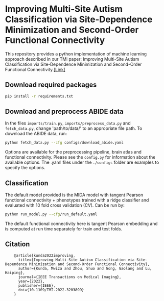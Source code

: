 # Improving Multi-Site Autism Classification via Site-Dependence Minimization and Second-Order Functional Connectivity

This repository provides a python implementation of machine learning approach described in our TMI paper: Improving Multi-Site Autism Classification via Site-Dependence Minimization and Second-Order Functional Connectivity.[[Link]](https://ieeexplore.ieee.org/document/9874890)


## Download required packages

```bash
pip install -r requirements.txt
```

## Download and preprocess ABIDE data

In the files ``imports/train.py``, ``imports/preprocess_data.py`` and ``fetch_data.py``, change 'path/to/data/' to an appropriate file path.
To download the ABIDE data, run:

```bash
python fetch_data.py --cfg configs/download_abide.yaml
```

Options are available for the preprocessing pipeline, brain atlas and functional connectivity. Please see the `config.py` for information about the available options. The .yaml files under the `./configs` folder are examples to specify the options.


## Classification

The default model provided is the MIDA model with tangent Pearson functional connectivity + phenotypes trained with a ridge classifier and evaluated with 10 fold cross validation (CV). Can be run by:

```bash
python run_model.py --cfg/run_default.yaml
```

The default functional connectivity here is tangent Pearson embedding and is computed at run time separately for train and test folds.

## Citation

```lang-latex
    @article{kunda2022improving,
      title={Improving Multi-Site Autism Classification via Site-Dependence Minimization and Second-Order Functional Connectivity},
      author={Kunda, Mwiza and Zhou, Shuo and Gong, Gaolang and Lu, Haiping},
      journal={IEEE Transactions on Medical Imaging},
      year={2022},
      publisher={IEEE},
      doi={10.1109/TMI.2022.3203899}
    }
```
